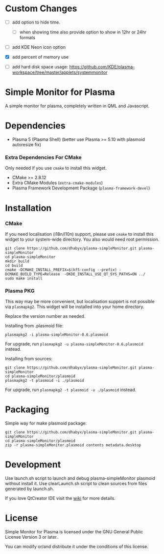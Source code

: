 Custom Changes
==============
- [ ] add option to hide time.
    - [ ] when showing time also provide option to show in 12hr or 24hr formats
- [ ] add KDE Neon icon option
- [x] add percent of memory use
- [ ] add hard disk space usage: https://github.com/KDE/plasma-workspace/tree/master/applets/systemmonitor


Simple Monitor for Plasma
=========================

A simple monitor for plasma, completely written in QML and Javascript.

Dependencies
============

- Plasma 5 (Plasma Shell) (better use Plasma >= 5.10 with plasmoid autoresize fix)

### Extra Dependencies For CMake ###

Only needed if you use `cmake` to install this widget.

- CMake >= 2.8.12
- Extra CMake Modules (`extra-cmake-modules`)
- Plasma Framework Development Package (`plasma-framework-devel`)

Installation
============

### CMake ###

If you need localisation (i18n/l10n) support, please use `cmake` to install this widget to your system-wide directory. You also would need root permission.

````Shell
git clone https://github.com/dhabyx/plasma-simpleMonitor.git plasma-simpleMonitor
cd plasma-simpleMonitor
mkdir build
cd build
cmake -DCMAKE_INSTALL_PREFIX=$(kf5-config --prefix) -DCMAKE_BUILD_TYPE=Release  -DKDE_INSTALL_USE_QT_SYS_PATHS=ON ../
sudo make install
````
### Plasma PKG ###

This way may be more convenient, but localisation support is not possible via `plasmapkg2`. This widget will be installed into your home directory.

Replace the version number as needed.

Installing from .plasmoid file:
````Shell
plasmapkg2 -i plasma-simpleMonitor-0.6.plasmoid
````
For upgrade, run `plasmapkg2 -u plasma-simpleMonitor-0.6.plasmoid` instead.

Installing from sources:
````Shell
git clone https://github.com/dhabyx/plasma-simpleMonitor.git plasma-simpleMonitor
cd plasma-simpleMonitor/plasmoid
plasmapkg2 -t plasmoid -i ./plasmoid
````
For upgrade, run `plasmapkg2 -t plasmoid -u ./plasmoid` instead.

Packaging
=========

Simple way for make plasmoid package:

````Shell
git clone https://github.com/dhabyx/plasma-simpleMonitor.git plasma-simpleMonitor
cd plasma-simpleMonitor/plasmoid
zip -r plasma-simpleMonitor.plasmoid contents metadata.desktop
````

Development
===========

Use launch.sh script to launch and debug plasma-simpleMonitor plasmoid without install it.
Use clearLaunch.sh script to clean sources from files generated by launch.sh.

If you love QtCreator IDE visit the [wiki](https://github.com/dhabyx/plasma-simpleMonitor/wiki) for more details.

License
=======
Simple Monitor for Plasma is licensed under the GNU General Public License Version 3 or later.

You can modify or/and distribute it under the conditions of this license.
